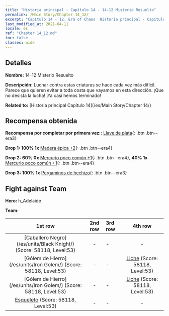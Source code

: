```yaml
---
title: "Historia principal - Capítulo 14 - 14-12 Misterio Resuelto"
permalink: /Main Story/Chapter 14_12/
excerpt: "Capítulo 14 - 12. Era of Chaos  Historia principal - Capítulo 14_12. 14-12 Misterio Resuelto"
last_modified_at: 2021-04-11
locale: es
ref: "Chapter 14_12.md"
toc: false
classes: wide
---
```


## Detalles

 **Nombre:** 14-12 Misterio Resuelto

 **Descripción:** Luchar contra estas criaturas se hace cada vez más difícil. Parece que quieren evitar a toda costa que vayamos en esta dirección. ¡Que no desista la lucha! ¡Ya casi hemos terminado!

 **Related to:** [Historia principal Capítulo 14](/es/Main Story/Chapter 14/)

## Recompensa obtenida

 **Recompensa por completar por primera vez::** [Llave de plata](/es/Items/con_693/){: .btn .btn--era3}

 **Drop 1:** **100% 1x** [Madera épica +2](/es/Items/mat_48/){: .btn .btn--era4}

 **Drop 2:** **60% 0x** [Mercurio poco común +1](/es/Items/mat_42/){: .btn .btn--era4}, **40% 1x** [Mercurio poco común +1](/es/Items/mat_42/){: .btn .btn--era4}

 **Drop 3:** **100% 1x** [Pergaminos de hechizo](/es/Items/con_694/){: .btn .btn--era3}


## Fight against Team
 **Hero:** h_Adelaide

 **Team:**


  | 1st row | 2nd row | 3rd row | 4th row |
  |:----:|:----:|:----|:----:|
  | [Caballero Negro](/es/units/Black Knight/) (Score: 58118, Level:53)  | - | - | - |
  | [Gólem de Hierro](/es/units/Iron Golem/) (Score: 58118, Level:53)  | - | - | [Liche](/es/units/Lich/) (Score: 58118, Level:53)  |
  | [Gólem de Hierro](/es/units/Iron Golem/) (Score: 58118, Level:53)  | - | - | [Liche](/es/units/Lich/) (Score: 58118, Level:53)  |
  | [Esqueleto](/es/units/Skeleton/) (Score: 58118, Level:53)  | - | - | - |


